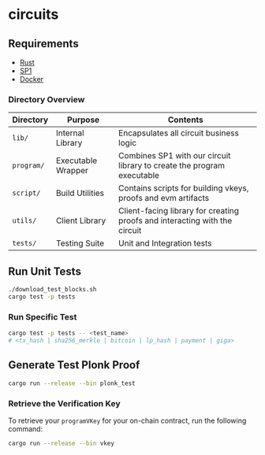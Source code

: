 # circuits 

## Requirements

- [Rust](https://rustup.rs/)
- [SP1](https://succinctlabs.github.io/sp1/getting-started/install.html)
- [Docker](https://docs.docker.com/get-docker/)

### Directory Overview

| Directory | Purpose | Contents |
|-----------|---------|----------|
| `lib/`    | Internal Library | Encapsulates all circuit business logic |
| `program/`| Executable Wrapper | Combines SP1 with our circuit library to create the program executable |
| `script/` | Build Utilities | Contains scripts for building vkeys, proofs and evm artifacts |
| `utils/`  | Client Library | Client-facing library for creating proofs and interacting with the circuit |
| `tests/`  | Testing Suite | Unit and Integration tests |

## Run Unit Tests
```sh
./download_test_blocks.sh
cargo test -p tests
```

### Run Specific Test
```sh
cargo test -p tests -- <test_name>
# <tx_hash | sha256_merkle | bitcoin | lp_hash | payment | giga>
```

## Generate Test Plonk Proof
```sh
cargo run --release --bin plonk_test
```

### Retrieve the Verification Key

To retrieve your `programVKey` for your on-chain contract, run the following command:

```sh
cargo run --release --bin vkey
```
